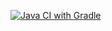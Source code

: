 [![Java CI with Gradle](https://github.com/zdorovilovde/HW_Patterns/actions/workflows/gradle.yml/badge.svg)](https://github.com/zdorovilovde/HW_Patterns/actions/workflows/gradle.yml)
